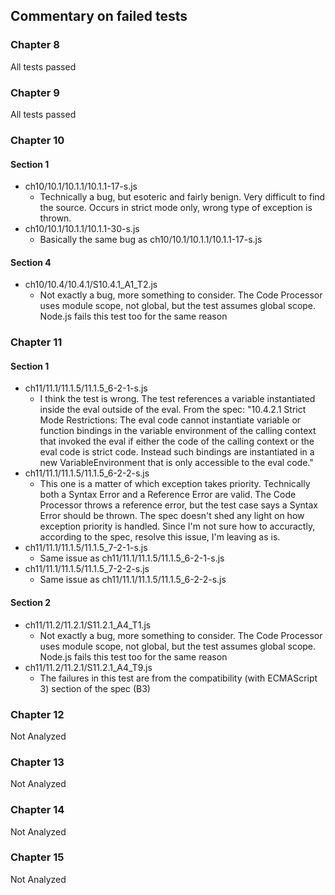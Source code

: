 Commentary on failed tests
----------------------

### Chapter 8
All tests passed

### Chapter 9
All tests passed

### Chapter 10

#### Section 1
* ch10/10.1/10.1.1/10.1.1-17-s.js
	* Technically a bug, but esoteric and fairly benign. Very difficult to find the source. Occurs in strict mode only, wrong type of exception is thrown.
* ch10/10.1/10.1.1/10.1.1-30-s.js
	* Basically the same bug as ch10/10.1/10.1.1/10.1.1-17-s.js

#### Section 4
* ch10/10.4/10.4.1/S10.4.1_A1_T2.js
	* Not exactly a bug, more something to consider. The Code Processor uses module scope, not global, but the test assumes global scope. Node.js fails this test too for the same reason

### Chapter 11

#### Section 1
* ch11/11.1/11.1.5/11.1.5_6-2-1-s.js
	* I think the test is wrong. The test references a variable instantiated inside the eval outside of the eval. From the spec: "10.4.2.1 Strict Mode Restrictions: The eval code cannot instantiate variable or function bindings in the variable environment of the calling context that invoked the eval if either the code of the calling context or the eval code is strict code. Instead such bindings are instantiated in a new VariableEnvironment that is only accessible to the eval code."
* ch11/11.1/11.1.5/11.1.5_6-2-2-s.js
	* This one is a matter of which exception takes priority. Technically both a Syntax Error and a Reference Error are valid. The Code Processor throws a reference error, but the test case says a Syntax Error should be thrown. The spec doesn't shed any light on how exception priority is handled. Since I'm not sure how to accuractly, according to the spec, resolve this issue, I'm leaving as is.
* ch11/11.1/11.1.5/11.1.5_7-2-1-s.js
	* Same issue as ch11/11.1/11.1.5/11.1.5_6-2-1-s.js
* ch11/11.1/11.1.5/11.1.5_7-2-2-s.js
	* Same issue as ch11/11.1/11.1.5/11.1.5_6-2-2-s.js

#### Section 2
* ch11/11.2/11.2.1/S11.2.1_A4_T1.js
	* Not exactly a bug, more something to consider. The Code Processor uses module scope, not global, but the test assumes global scope. Node.js fails this test too for the same reason
* ch11/11.2/11.2.1/S11.2.1_A4_T9.js
	* The failures in this test are from the compatibility (with ECMAScript 3) section of the spec (B3)

### Chapter 12
Not Analyzed

### Chapter 13
Not Analyzed

### Chapter 14
Not Analyzed

### Chapter 15
Not Analyzed